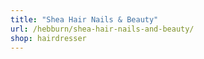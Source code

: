 ```yaml
---
title: "Shea Hair Nails & Beauty"
url: /hebburn/shea-hair-nails-and-beauty/
shop: hairdresser
---
```

